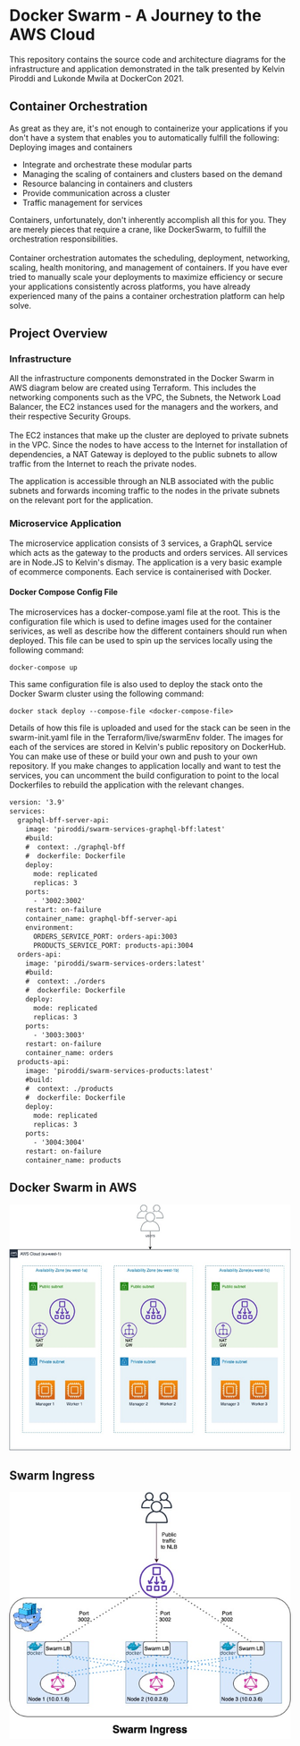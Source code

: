 # Docker Swarm - A Journey to the AWS Cloud 
This repository contains the source code and architecture diagrams for the infrastructure and application demonstrated in the talk presented by Kelvin Piroddi and Lukonde Mwila at DockerCon 2021.

## Container Orchestration
As great as they are, it's not enough to containerize your applications if you don't have a system that enables you to automatically fulfill the following:
Deploying images and containers
- Integrate and orchestrate these modular parts
- Managing the scaling of containers and clusters based on the demand
- Resource balancing in containers and clusters
- Provide communication across a cluster
- Traffic management for services

Containers, unfortunately, don't inherently accomplish all this for you. They are merely pieces that require a crane, like DockerSwarm, to fulfill the orchestration responsibilities.<br /><br />
Container orchestration automates the scheduling, deployment, networking, scaling, health monitoring, and management of containers. If you have ever tried to manually scale your deployments to maximize efficiency or secure your applications consistently across platforms, you have already experienced many of the pains a container orchestration platform can help solve. 

## Project Overview
### Infrastructure
All the infrastructure components demonstrated in the Docker Swarm in AWS diagram below are created using Terraform. This includes the networking components such as the VPC, the Subnets, the Network Load Balancer, the EC2 instances used for the managers and the workers, and their respective Security Groups. <br /><br />
The EC2 instances that make up the cluster are deployed to private subnets in the VPC. Since the nodes to have access to the Internet for installation of dependencies, a NAT Gateway is deployed to the public subnets to allow traffic from the Internet to reach the private nodes. 

The application is accessible through an NLB associated with the public subnets and forwards incoming traffic to the nodes in the private subnets on the relevant port for the application. 

### Microservice Application
The microservice application consists of 3 services, a GraphQL service which acts as the gateway to the products and orders services. All services are in Node.JS to Kelvin's dismay. The application is a very basic example of ecommerce components. Each service is containerised with Docker. 

#### Docker Compose Config File
The microservices has a docker-compose.yaml file at the root. This is the configuration file which is used to define images used for the container serivices, as well as describe how the different containers should run when deployed. This file can be used to spin up the services locally using the following command: 
```
docker-compose up
```
This same configuration file is also used to deploy the stack onto the Docker Swarm cluster using the following command: 
```
docker stack deploy --compose-file <docker-compose-file>
```
Details of how this file is uploaded and used for the stack can be seen in the swarm-init.yaml file in the Terraform/live/swarmEnv folder. The images for each of the services are stored in Kelvin's public repository on DockerHub. You can make use of these or build your own and push to your own repository. If you make changes to application locally and want to test the services, you can uncomment the build configuration to point to the local Dockerfiles to rebuild the application with the relevant changes.

```
version: '3.9'
services:
  graphql-bff-server-api:
    image: 'piroddi/swarm-services-graphql-bff:latest'
    #build:
    #  context: ./graphql-bff
    #  dockerfile: Dockerfile
    deploy:
      mode: replicated
      replicas: 3
    ports:
      - '3002:3002'
    restart: on-failure
    container_name: graphql-bff-server-api
    environment:
      ORDERS_SERVICE_PORT: orders-api:3003
      PRODUCTS_SERVICE_PORT: products-api:3004
  orders-api:
    image: 'piroddi/swarm-services-orders:latest'
    #build:
    #  context: ./orders
    #  dockerfile: Dockerfile
    deploy:
      mode: replicated
      replicas: 3
    ports:
      - '3003:3003'
    restart: on-failure
    container_name: orders
  products-api:
    image: 'piroddi/swarm-services-products:latest'
    #build:
    #  context: ./products
    #  dockerfile: Dockerfile
    deploy:
      mode: replicated
      replicas: 3
    ports:
      - '3004:3004'
    restart: on-failure
    container_name: products
```

## Docker Swarm in AWS
![Alt text](./Docker-Swarm-AWS.jpg?raw=true "Docker Swarm in AWS Diagram")

## Swarm Ingress
![Alt text](./Swarm-ingress.jpg?raw=true "Swarm Ingress Diagram")
